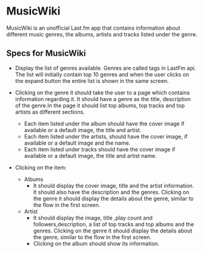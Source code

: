 # MusicWiki

MusicWiki is an unofficial Last.fm app that contains information about different music genres, the albums, artists and tracks listed under the genre.


## Specs for MusicWiki


- Display the list of genres available. Genres are called tags in LastFm api. The list will
  initially contain top 10 genres and when the user clicks on the expand button the
  entire list is shown in the same screen.
- Clicking on the genre it should take the user to a page which contains information regarding it. It should have a genre as the title, description of the genre.In the page it should list top albums, top tracks and top artists as different sections.
  - Each item listed under the album should have the cover image if available or a default image, the title and artist.
  - Each item listed under the artists, should have the cover image, if available or a default image and the name.
  - Each item listed under tracks should have the cover image if available or a default image, the title and artist name.

- Clicking on the item: 
  - Albums
    - It should display the cover image, title and the artist information. It should also have the description and the genres. Clicking on the genre it should display the details about the genre, similar to the flow in the first screen.
  - Artist 
    - It should display the image, title ,play count and followers,description, a list of top tracks and top albums and the genres. Clicking on the genre it should display the details about the genre, similar to the flow in the first screen.
    - Clicking on the album should show its information.
